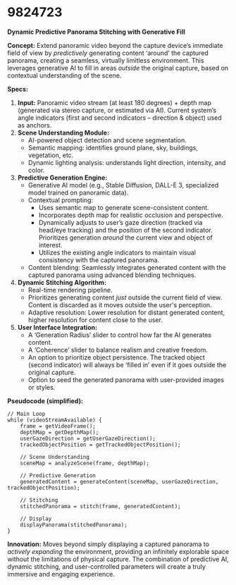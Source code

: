 # 9824723

**Dynamic Predictive Panorama Stitching with Generative Fill**

**Concept:** Extend panoramic video beyond the capture device’s immediate field of view by *predictively* generating content ‘around’ the captured panorama, creating a seamless, virtually limitless environment. This leverages generative AI to fill in areas *outside* the original capture, based on contextual understanding of the scene.

**Specs:**

1.  **Input:** Panoramic video stream (at least 180 degrees) + depth map (generated via stereo capture, or estimated via AI). Current system’s angle indicators (first and second indicators – direction & object) used as anchors.
2.  **Scene Understanding Module:**
    *   AI-powered object detection and scene segmentation.
    *   Semantic mapping: identifies ground plane, sky, buildings, vegetation, etc.
    *   Dynamic lighting analysis: understands light direction, intensity, and color.
3.  **Predictive Generation Engine:**
    *   Generative AI model (e.g., Stable Diffusion, DALL-E 3, specialized model trained on panoramic data).
    *   Contextual prompting:
        *   Uses semantic map to generate scene-consistent content.
        *   Incorporates depth map for realistic occlusion and perspective.
        *   Dynamically adjusts to user’s gaze direction (tracked via head/eye tracking) and the position of the second indicator. Prioritizes generation *around* the current view and object of interest.
        *   Utilizes the existing angle indicators to maintain visual consistency with the captured panorama.
    *   Content blending: Seamlessly integrates generated content with the captured panorama using advanced blending techniques.
4.  **Dynamic Stitching Algorithm:**
    *   Real-time rendering pipeline.
    *   Prioritizes generating content *just* outside the current field of view.  Content is discarded as it moves outside the user's perception.
    *   Adaptive resolution:  Lower resolution for distant generated content, higher resolution for content close to the user.
5.  **User Interface Integration:**
    *   A ‘Generation Radius’ slider to control how far the AI generates content.
    *   A ‘Coherence’ slider to balance realism and creative freedom.
    *   An option to prioritize object persistence. The tracked object (second indicator) will always be ‘filled in’ even if it goes outside the original capture.
    *   Option to seed the generated panorama with user-provided images or styles.

**Pseudocode (simplified):**

```
// Main Loop
while (videoStreamAvailable) {
    frame = getVideoFrame();
    depthMap = getDepthMap();
    userGazeDirection = getUserGazeDirection();
    trackedObjectPosition = getTrackedObjectPosition();

    // Scene Understanding
    sceneMap = analyzeScene(frame, depthMap);

    // Predictive Generation
    generatedContent = generateContent(sceneMap, userGazeDirection, trackedObjectPosition);

    // Stitching
    stitchedPanorama = stitch(frame, generatedContent);

    // Display
    displayPanorama(stitchedPanorama);
}
```

**Innovation:** Moves beyond simply displaying a captured panorama to *actively expanding* the environment, providing an infinitely explorable space without the limitations of physical capture. The combination of predictive AI, dynamic stitching, and user-controlled parameters will create a truly immersive and engaging experience.